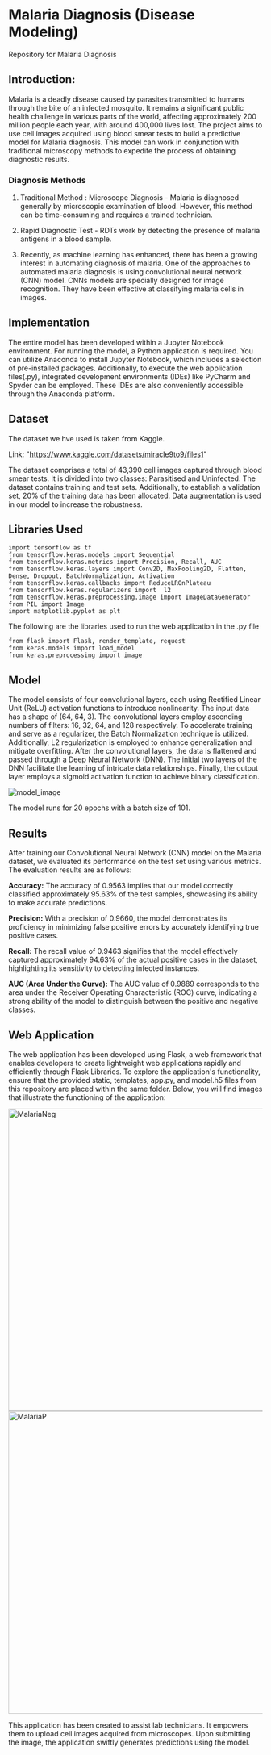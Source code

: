 # Malaria Diagnosis (Disease Modeling)
Repository for Malaria Diagnosis

## Introduction:
Malaria is a deadly disease caused by parasites transmitted to humans through the bite of an infected mosquito. It remains a significant public health challenge in various parts of the world, affecting approximately 200 million people each year, with around 400,000 lives lost.
The project aims to use cell images acquired using blood smear tests to build a predictive model for Malaria diagnosis. This model can work in conjunction with traditional microscopy methods to expedite the process of obtaining diagnostic results.

### Diagnosis Methods

1. Traditional Method : Microscope Diagnosis - Malaria is diagnosed generally by microscopic examination of blood. However, this method 
   can be time-consuming and requires a trained technician.

2. Rapid Diagnostic Test - RDTs work by detecting the presence of malaria antigens in a blood sample.
   
3. Recently, as machine learning has enhanced, there has been a growing interest in automating diagnosis of malaria. One of the approaches to automated malaria diagnosis is using convolutional neural network (CNN) model. CNNs models are specially designed for image recognition. They have been effective at classifying malaria cells in images.

## Implementation
The entire model has been developed within a Jupyter Notebook environment. For running the model, a Python application is required. You can utilize Anaconda to install Jupyter Notebook, which includes a selection of pre-installed packages. Additionally, to execute the web application files(.py), integrated development environments (IDEs) like PyCharm and Spyder can be employed. These IDEs are also conveniently accessible through the Anaconda platform.

## Dataset
The dataset we hve used is taken from Kaggle.

Link: "https://www.kaggle.com/datasets/miracle9to9/files1"

The dataset comprises a total of 43,390 cell images captured through blood smear tests. It is divided into two classes: Parasitised and Uninfected. The dataset contains training and test sets. Additionally, to establish a validation set, 20% of the training data has been allocated. Data augmentation is used in our model to increase the robustness.

## Libraries Used
```
import tensorflow as tf
from tensorflow.keras.models import Sequential
from tensorflow.keras.metrics import Precision, Recall, AUC
from tensorflow.keras.layers import Conv2D, MaxPooling2D, Flatten, Dense, Dropout, BatchNormalization, Activation
from tensorflow.keras.callbacks import ReduceLROnPlateau
from tensorflow.keras.regularizers import  l2
from tensorflow.keras.preprocessing.image import ImageDataGenerator
from PIL import Image
import matplotlib.pyplot as plt
```

The following are the libraries used to run the web application in the .py file
```
from flask import Flask, render_template, request
from keras.models import load_model
from keras.preprocessing import image
```
## Model
The model consists of four convolutional layers, each using Rectified Linear Unit (ReLU) activation functions to introduce nonlinearity. The input data has a shape of (64, 64, 3). The convolutional layers employ ascending numbers of filters: 16, 32, 64, and 128 respectively. To accelerate training and serve as a regularizer, the Batch Normalization technique is utilized. Additionally, L2 regularization is employed to enhance generalization and mitigate overfitting. After the convolutional layers, the data is flattened and passed through a Deep Neural Network (DNN). The initial two layers of the DNN facilitate the learning of intricate data relationships. Finally, the output layer employs a sigmoid activation function to achieve binary classification.

![model_image](https://github.com/ACM40960/project-Chaitanya-1497/assets/133139835/4685ce92-c0b4-4f78-9c0d-4322e9373629)

The model runs for 20 epochs with a batch size of 101.

## Results

After training our Convolutional Neural Network (CNN) model on the Malaria dataset, we evaluated its performance on the test set using various metrics. The evaluation results are as follows:

**Accuracy:** The accuracy of 0.9563 implies that our model correctly classified approximately 95.63% of the test samples, showcasing its ability to make accurate predictions.

**Precision:** With a precision of 0.9660, the model demonstrates its proficiency in minimizing false positive errors by accurately identifying true positive cases.

**Recall:** The recall value of 0.9463 signifies that the model effectively captured approximately 94.63% of the actual positive cases in the dataset, highlighting its sensitivity to detecting infected instances.

**AUC (Area Under the Curve):** The AUC value of 0.9889 corresponds to the area under the Receiver Operating Characteristic (ROC) curve, indicating a strong ability of the model to distinguish between the positive and negative classes.

## Web Application

The web application has been developed using Flask, a web framework that enables developers to create lightweight web applications rapidly and efficiently through Flask Libraries. To explore the application's functionality, ensure that the provided static, templates, app.py, and model.h5 files from this repository are placed within the same folder. Below, you will find images that illustrate the functioning of the application:

<img src="https://github.com/ACM40960/project-Chaitanya-1497/assets/133139835/8eb9485d-8cae-4154-9455-42498b9f6035" alt="MalariaNeg" width="600"/>
<img src="https://github.com/ACM40960/project-Chaitanya-1497/assets/133139835/15deb00c-ae63-425e-82e4-f8a1cdc20e29" alt="MalariaP" width="600"/>

This application has been created to assist lab technicians. It empowers them to upload cell images acquired from microscopes. Upon submitting the image, the application swiftly generates predictions using the model.

